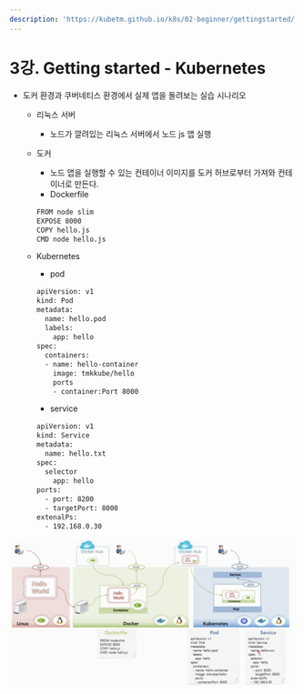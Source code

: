 ```yaml
---
description: 'https://kubetm.github.io/k8s/02-beginner/gettingstarted/'
---
```


# 3강. Getting started - Kubernetes

* 도커 환경과 쿠버네티스 환경에서 실제 앱을 돌려보는 실습 시나리오
  * 리눅스 서버
    * 노드가 깔려있는 리눅스 서버에서 노드 js 앱 실행
  * 도커

    * 노드 앱을 실행할 수 있는 컨테이너 이미지를 도커 허브로부터 가져와 컨테이너로 만든다.
    * Dockerfile

    ```text
    FROM node slim
    EXPOSE 8000
    COPY hello.js
    CMD node hello.js
    ```

  * Kubernetes

    * pod

    ```text
    apiVersion: v1
    kind: Pod
    metadata:
      name: hello.pod
      labels:
        app: hello
    spec:
      containers:
      - name: hello-container
        image: tmkkube/hello
        ports
        - container:Port 8000
    ```

    * service

    ```text
    apiVersion: v1
    kind: Service
    metadata:
      name: hello.txt
    spec:
      selector
        app: hello
    ports:
      - port: 8200
      - targetPort: 8000
    extenalPs:
      - 192.168.0.30
    ```

![](../../.gitbook/assets/2021-08-11-8.22.10.png)

